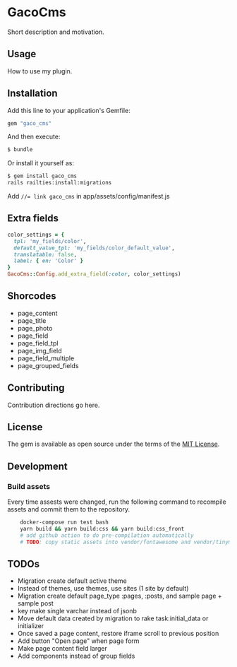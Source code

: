 # GacoCms
Short description and motivation.

## Usage
How to use my plugin.

## Installation
Add this line to your application's Gemfile:

```ruby
gem "gaco_cms"
```

And then execute:
```bash
$ bundle
```

Or install it yourself as:
```bash
$ gem install gaco_cms
rails railties:install:migrations
```
Add `//= link gaco_cms` in app/assets/config/manifest.js

## Extra fields
```ruby
color_settings = {
  tpl: 'my_fields/color',
  default_value_tpl: 'my_fields/color_default_value',
  translatable: false,
  label: { en: 'Color' }
}
GacoCms::Config.add_extra_field(:color, color_settings)
```


## Shorcodes
- page_content
- page_title
- page_photo
- page_field
- page_field_tpl
- page_img_field
- page_field_multiple
- page_grouped_fields

## Contributing
Contribution directions go here.

## License
The gem is available as open source under the terms of the [MIT License](https://opensource.org/licenses/MIT).

## Development
### Build assets
Every time assests were changed, run the following command to recompile assets and commit them to the repository.
```bash
    docker-compose run test bash
    yarn build && yarn build:css && yarn build:css_front
    # add github action to do pre-compilation automatically
    # TODO: copy static assets into vendor/fontawesome and vendor/tinymce
```

## TODOs
- Migration create default active theme
- Instead of themes, use themes, use sites (1 site by default)
- Migration create default page_type :pages, :posts, and sample page + sample post
- key make single varchar instead of jsonb
- Move default data created by migration to rake task:initial_data or initializer
- Once saved a page content, restore iframe scroll to previous position
- Add button "Open page" when page form
- Make page content field larger
- Add components instead of group fields
